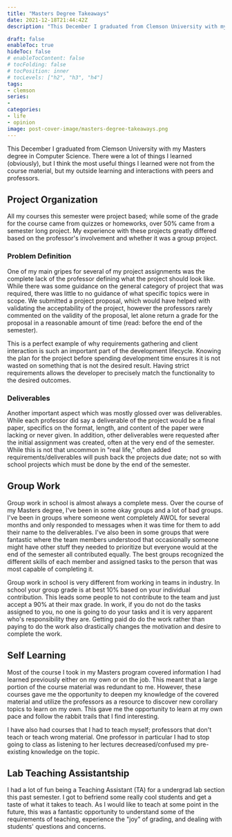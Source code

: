 ```yaml
---
title: "Masters Degree Takeaways"
date: 2021-12-18T21:44:42Z
description: "This December I graduated from Clemson University with my Masters degree in Computer Science. There were a lot of things I learned (obviously), but I think the most useful things I learned were not from the course material, but my outside learning and interactions with peers and professors."

draft: false
enableToc: true
hideToc: false
# enableTocContent: false
# tocFolding: false
# tocPosition: inner
# tocLevels: ["h2", "h3", "h4"]
tags:
- clemson
series:
- 
categories:
- life
- opinion
image: post-cover-image/masters-degree-takeaways.png
---
```

<!-- spell-checker:ignore assistantship -->

This December I graduated from Clemson University with my Masters degree in Computer Science. There were a lot of things I learned (obviously), but I think the most useful things I learned were not from the course material, but my outside learning and interactions with peers and professors.

## Project Organization

All my courses this semester were project based; while some of the grade for the course came from quizzes or homeworks, over 50% came from a semester long project. My experience with these projects greatly differed based on the professor's involvement and whether it was a group project.

### Problem Definition

One of my main gripes for several of my project assignments was the complete lack of the professor defining what the project should look like. While there was some guidance on the general category of project that was required, there was little to no guidance of what specific topics were in scope. We submitted a project proposal, which would have helped with validating the acceptability of the project, however the professors rarely commented on the validity of the proposal, let alone return a grade for the proposal in a reasonable amount of time (read: before the end of the semester).

This is a perfect example of why requirements gathering and client interaction is such an important part of the development lifecycle. Knowing the plan for the project before spending development time ensures it is not wasted on something that is not the desired result. Having strict requirements allows the developer to precisely match the functionality to the desired outcomes.

### Deliverables

Another important aspect which was mostly glossed over was deliverables. While each professor did say a deliverable of the project would be a final paper, specifics on the format, length, and content of the paper were lacking or never given. In addition, other deliverables were requested after the initial assignment was created, often at the very end of the semester. While this is not that uncommon in "real life," often added requirements/deliverables will push back the projects due date; not so with school projects which must be done by the end of the semester.

## Group Work

Group work in school is almost always a complete mess. Over the course of my Masters degree, I've been in some okay groups and a lot of bad groups. I've been in groups where someone went completely AWOL for several months and only responded to messages when it was time for them to add their name to the deliverables. I've also been in some groups that were fantastic where the team members understood that occasionally someone might have other stuff they needed to prioritize but everyone would at the end of the semester all contributed equally. The best groups recognized the different skills of each member and assigned tasks to the person that was most capable of completing it.

Group work in school is very different from working in teams in industry. In school your group grade is at best 10% based on your individual contribution. This leads some people to not contribute to the team and just accept a 90% at their max grade. In work, if you do not do the tasks assigned to you, no one is going to do your tasks and it is very apparent who's responsibility they are. Getting paid do do the work rather than paying to do the work also drastically changes the motivation and desire to complete the work.

## Self Learning

Most of the course I took in my Masters program covered information I had learned previously either on my own or on the job. This meant that a large portion of the course material was redundant to me. However, these courses gave me the opportunity to deepen my knowledge of the covered material and utilize the professors as a resource to discover new corollary topics to learn on my own. This gave me the opportunity to learn at my own pace and follow the rabbit trails that I find interesting.

I have also had courses that I had to teach myself; professors that don't teach or teach wrong material. One professor in particular I had to stop going to class as listening to her lectures decreased/confused my pre-existing knowledge on the topic.

## Lab Teaching Assistantship

I had a lot of fun being a Teaching Assistant (TA) for a undergrad lab section this past semester. I got to befriend some really cool students and get a taste of what it takes to teach. As I would like to teach at some point in the future, this was a fantastic opportunity to understand some of the requirements of teaching, experience the "joy" of grading, and dealing with students' questions and concerns.
